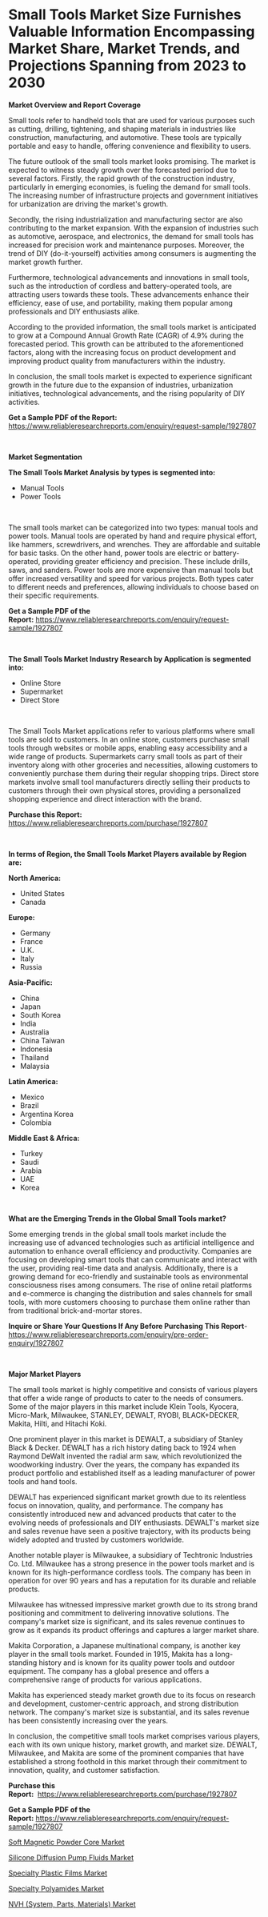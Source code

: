 <p><h1>Small Tools Market Size Furnishes Valuable Information Encompassing Market Share, Market Trends, and Projections Spanning from 2023 to 2030</h1></p><p><strong>Market Overview and Report Coverage</strong></p>
<p><p>Small tools refer to handheld tools that are used for various purposes such as cutting, drilling, tightening, and shaping materials in industries like construction, manufacturing, and automotive. These tools are typically portable and easy to handle, offering convenience and flexibility to users.</p><p>The future outlook of the small tools market looks promising. The market is expected to witness steady growth over the forecasted period due to several factors. Firstly, the rapid growth of the construction industry, particularly in emerging economies, is fueling the demand for small tools. The increasing number of infrastructure projects and government initiatives for urbanization are driving the market's growth.</p><p>Secondly, the rising industrialization and manufacturing sector are also contributing to the market expansion. With the expansion of industries such as automotive, aerospace, and electronics, the demand for small tools has increased for precision work and maintenance purposes. Moreover, the trend of DIY (do-it-yourself) activities among consumers is augmenting the market growth further.</p><p>Furthermore, technological advancements and innovations in small tools, such as the introduction of cordless and battery-operated tools, are attracting users towards these tools. These advancements enhance their efficiency, ease of use, and portability, making them popular among professionals and DIY enthusiasts alike.</p><p>According to the provided information, the small tools market is anticipated to grow at a Compound Annual Growth Rate (CAGR) of 4.9% during the forecasted period. This growth can be attributed to the aforementioned factors, along with the increasing focus on product development and improving product quality from manufacturers within the industry.</p><p>In conclusion, the small tools market is expected to experience significant growth in the future due to the expansion of industries, urbanization initiatives, technological advancements, and the rising popularity of DIY activities.</p></p>
<p><strong>Get a Sample PDF of the Report:</strong> <a href="https://www.reliableresearchreports.com/enquiry/request-sample/1927807">https://www.reliableresearchreports.com/enquiry/request-sample/1927807</a></p>
<p>&nbsp;</p>
<p><strong>Market Segmentation</strong></p>
<p><strong>The Small Tools Market Analysis by types is segmented into:</strong></p>
<p><ul><li>Manual Tools</li><li>Power Tools</li></ul></p>
<p>&nbsp;</p>
<p><p>The small tools market can be categorized into two types: manual tools and power tools. Manual tools are operated by hand and require physical effort, like hammers, screwdrivers, and wrenches. They are affordable and suitable for basic tasks. On the other hand, power tools are electric or battery-operated, providing greater efficiency and precision. These include drills, saws, and sanders. Power tools are more expensive than manual tools but offer increased versatility and speed for various projects. Both types cater to different needs and preferences, allowing individuals to choose based on their specific requirements.</p></p>
<p><strong>Get a Sample PDF of the Report:</strong>&nbsp;<a href="https://www.reliableresearchreports.com/enquiry/request-sample/1927807">https://www.reliableresearchreports.com/enquiry/request-sample/1927807</a></p>
<p>&nbsp;</p>
<p><strong>The Small Tools Market Industry Research by Application is segmented into:</strong></p>
<p><ul><li>Online Store</li><li>Supermarket</li><li>Direct Store</li></ul></p>
<p>&nbsp;</p>
<p><p>The Small Tools Market applications refer to various platforms where small tools are sold to customers. In an online store, customers purchase small tools through websites or mobile apps, enabling easy accessibility and a wide range of products. Supermarkets carry small tools as part of their inventory along with other groceries and necessities, allowing customers to conveniently purchase them during their regular shopping trips. Direct store markets involve small tool manufacturers directly selling their products to customers through their own physical stores, providing a personalized shopping experience and direct interaction with the brand.</p></p>
<p><strong>Purchase this Report:</strong>&nbsp; <a href="https://www.reliableresearchreports.com/purchase/1927807">https://www.reliableresearchreports.com/purchase/1927807</a></p>
<p>&nbsp;</p>
<p><strong>In terms of Region, the Small Tools Market Players available by Region are:</strong></p>
<p>
    <p> <strong> North America: </strong>
        <ul>
            <li>United States</li>
            <li>Canada</li>
        </ul>
        </p> 
    <p> <strong> Europe: </strong>
        <ul>
            <li>Germany</li>
            <li>France</li>
            <li>U.K.</li>
            <li>Italy</li>
            <li>Russia</li>
        </ul>
        </p> 
    <p> <strong> Asia-Pacific: </strong>
        <ul>
            <li>China</li>
            <li>Japan</li>
            <li>South Korea</li>
            <li>India</li>
            <li>Australia</li>
            <li>China Taiwan</li>
            <li>Indonesia</li>
            <li>Thailand</li>
            <li>Malaysia</li>
        </ul>
        </p> 
    <p> <strong> Latin America: </strong>
        <ul>
            <li>Mexico</li>
            <li>Brazil</li>
            <li>Argentina Korea</li>
            <li>Colombia</li>
        </ul>
        </p> 
    <p> <strong> Middle East & Africa: </strong>
        <ul>
            <li>Turkey</li>
            <li>Saudi</li>
            <li>Arabia</li>
            <li>UAE</li>
            <li>Korea</li>
        </ul>
    </p>
    </p>
<p>&nbsp;</p>
<p><strong>What are the Emerging Trends in the Global Small Tools market?</strong></p>
<p><p>Some emerging trends in the global small tools market include the increasing use of advanced technologies such as artificial intelligence and automation to enhance overall efficiency and productivity. Companies are focusing on developing smart tools that can communicate and interact with the user, providing real-time data and analysis. Additionally, there is a growing demand for eco-friendly and sustainable tools as environmental consciousness rises among consumers. The rise of online retail platforms and e-commerce is changing the distribution and sales channels for small tools, with more customers choosing to purchase them online rather than from traditional brick-and-mortar stores.</p></p>
<p><strong>Inquire or Share Your Questions If Any Before Purchasing This Report</strong>- <a href="https://www.reliableresearchreports.com/enquiry/pre-order-enquiry/1927807">https://www.reliableresearchreports.com/enquiry/pre-order-enquiry/1927807</a></p>
<p>&nbsp;</p>
<p><strong>Major Market Players</strong></p>
<p><p>The small tools market is highly competitive and consists of various players that offer a wide range of products to cater to the needs of consumers. Some of the major players in this market include Klein Tools, Kyocera, Micro-Mark, Milwaukee, STANLEY, DEWALT, RYOBI, BLACK+DECKER, Makita, Hilti, and Hitachi Koki.</p><p>One prominent player in this market is DEWALT, a subsidiary of Stanley Black & Decker. DEWALT has a rich history dating back to 1924 when Raymond DeWalt invented the radial arm saw, which revolutionized the woodworking industry. Over the years, the company has expanded its product portfolio and established itself as a leading manufacturer of power tools and hand tools.</p><p>DEWALT has experienced significant market growth due to its relentless focus on innovation, quality, and performance. The company has consistently introduced new and advanced products that cater to the evolving needs of professionals and DIY enthusiasts. DEWALT's market size and sales revenue have seen a positive trajectory, with its products being widely adopted and trusted by customers worldwide.</p><p>Another notable player is Milwaukee, a subsidiary of Techtronic Industries Co. Ltd. Milwaukee has a strong presence in the power tools market and is known for its high-performance cordless tools. The company has been in operation for over 90 years and has a reputation for its durable and reliable products.</p><p>Milwaukee has witnessed impressive market growth due to its strong brand positioning and commitment to delivering innovative solutions. The company's market size is significant, and its sales revenue continues to grow as it expands its product offerings and captures a larger market share.</p><p>Makita Corporation, a Japanese multinational company, is another key player in the small tools market. Founded in 1915, Makita has a long-standing history and is known for its quality power tools and outdoor equipment. The company has a global presence and offers a comprehensive range of products for various applications.</p><p>Makita has experienced steady market growth due to its focus on research and development, customer-centric approach, and strong distribution network. The company's market size is substantial, and its sales revenue has been consistently increasing over the years.</p><p>In conclusion, the competitive small tools market comprises various players, each with its own unique history, market growth, and market size. DEWALT, Milwaukee, and Makita are some of the prominent companies that have established a strong foothold in this market through their commitment to innovation, quality, and customer satisfaction.</p></p>
<p><strong>Purchase this Report:</strong>&nbsp;&nbsp;<a href="https://www.reliableresearchreports.com/purchase/1927807">https://www.reliableresearchreports.com/purchase/1927807</a></p>
<p></p>
<p><strong>Get a Sample PDF of the Report:</strong>&nbsp;<a href="https://www.reliableresearchreports.com/enquiry/request-sample/1927807">https://www.reliableresearchreports.com/enquiry/request-sample/1927807</a></p>
<p><p><a href="https://www.linkedin.com/pulse/soft-magnetic-powder-core-market-size-share-global-analysis-mhmue/">Soft Magnetic Powder Core Market</a></p><p><a href="https://www.linkedin.com/pulse/silicone-diffusion-pump-fluids-market-size-share-global-analysis-w47oe/">Silicone Diffusion Pump Fluids Market</a></p><p><a href="https://medium.com/@javiermante/specialty-plastic-films-market-insights-into-market-cagr-market-trends-and-growth-strategies-3123881a2391">Specialty Plastic Films Market</a></p><p><a href="https://medium.com/@laneygibson1991/specialty-polyamides-market-insights-into-market-cagr-market-trends-and-growth-strategies-a76dea171088">Specialty Polyamides Market</a></p><p><a href="https://www.linkedin.com/pulse/nvh-system-parts-materials-market-research-report-provides-prtze/">NVH (System, Parts, Materials) Market</a></p></p>